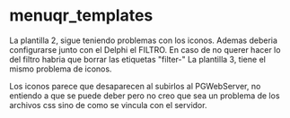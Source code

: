 # menuqr_templates
La plantilla 2, sigue teniendo problemas con los  iconos. Ademas deberia configurarse junto con el Delphi el FILTRO. En caso de no querer hacer lo del filtro habria que borrar las etiquetas  "filter-"
La plantilla 3, tiene el mismo problema de iconos. 

Los iconos parece que desaparecen al subirlos al PGWebServer, no entiendo a que se puede deber pero no creo que sea un problema de los archivos css sino de como se vincula con el servidor.
